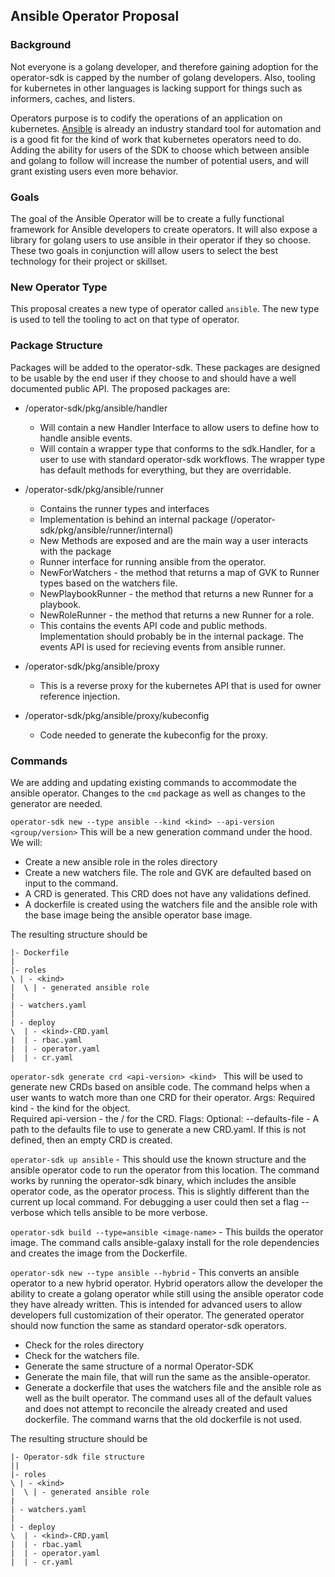 ## Ansible Operator Proposal

### Background

Not everyone is a golang developer, and therefore gaining adoption for the operator-sdk is capped by the number of golang developers. Also, tooling for kubernetes in other languages is lacking support for things such as informers,  caches, and listers.  

Operators purpose is to codify the operations of an application on kubernetes. [Ansible](https://www.ansible.com/) is already an industry standard tool for automation and is a good fit for the kind of work that kubernetes operators need to do. Adding the ability for users of the SDK to choose which between ansible and golang to follow will increase the number of potential users, and will grant existing users even more behavior. 

### Goals

The goal of the Ansible Operator will be to create a fully functional framework for Ansible developers to create operators. It will also expose a library for golang users to use ansible in their operator if they so choose. These two goals in conjunction will allow users to select the best technology for their project or skillset. 

### New Operator Type

This proposal creates a new type of operator called `ansible`.  The new type is used to tell the tooling to act on that type of operator. 

### Package Structure
Packages will be added to the operator-sdk. These packages are designed to be usable by the end user if they choose to and should have a well documented public API. The proposed packages are:
* /operator-sdk/pkg/ansible/handler
  * Will contain a new Handler Interface to allow users to define how to handle ansible events.
  * Will contain a wrapper type that conforms to the sdk.Handler, for a user to use with standard operator-sdk workflows. The wrapper type has default methods for everything, but they are overridable.
* /operator-sdk/pkg/ansible/runner
  * Contains the runner types and interfaces
  * Implementation is behind an internal package (/operator-sdk/pkg/ansible/runner/internal)
  * New Methods are exposed and are the main way a user interacts with the package
  * Runner interface for running ansible from the operator.
  * NewForWatchers - the method that returns a map of GVK to Runner types based on the watchers file.
  * NewPlaybookRunner - the method that returns a new Runner for a playbook.
  * NewRoleRunner - the method that returns a new Runner for a role.
  * This contains the events API code and public methods. Implementation should probably be in the internal package. The events API is used for recieving events from ansible runner. 

* /operator-sdk/pkg/ansible/proxy
  * This is a reverse proxy for the kubernetes API that is used for owner reference injection.
* /operator-sdk/pkg/ansible/proxy/kubeconfig
  * Code needed to generate the kubeconfig for the proxy.


### Commands
We are adding and updating existing commands to accommodate the ansible operator.  Changes to the `cmd` package as well as changes to the generator are needed. 

`operator-sdk new --type ansible --kind <kind> --api-version <group/version>`  This will be a new generation command under the hood. We will:
* Create a new ansible role in the roles directory
* Create a new watchers file. The role and GVK are defaulted based on input to the command. 
* A CRD is generated. This CRD does not have any validations defined. 
* A dockerfile is created using the watchers file and the ansible role with the base image being the ansible operator base image.

The resulting structure should be
```
|- Dockerfile
|
|- roles
\ | - <kind>
|  \ | - generated ansible role
|
| - watchers.yaml
|
| - deploy
\  | - <kind>-CRD.yaml
|  | - rbac.yaml
|  | - operator.yaml
|  | - cr.yaml
```

`operator-sdk generate crd <api-version> <kind> ` This will be used to generate new CRDs based on ansible code. The command helps when a user wants to watch more than one CRD for their operator.
Args:
Required kind - the kind for the object.  
Required api-version - the <group>/<version> for the CRD.
Flags:
Optional: --defaults-file - A path to the defaults file to use to generate a new CRD.yaml. If this is not defined, then an empty CRD is created.

`operator-sdk up ansible` - This should use the known structure and the ansible operator code to run the operator from this location. The command works by running the operator-sdk binary, which includes the ansible operator code, as the operator process. This is slightly different than the current up local command. For debugging a user could then set a flag --verbose which tells ansible to be more verbose.

`operator-sdk build --type=ansible <image-name>` - This builds the operator image. The command calls ansible-galaxy install for the role dependencies and creates the image from the Dockerfile.

`operator-sdk new --type ansible --hybrid`  - This converts an ansible operator to a new hybrid operator. Hybrid operators allow the developer the ability to create a golang operator while still using the ansible operator code they have already written. This is intended for advanced users to allow developers full customization of their operator. The generated operator should now function the same as standard operator-sdk operators.
* Check for the roles directory
* Check for the watchers file. 
* Generate the same structure of a normal Operator-SDK
* Generate the main file, that will run the same as the ansible-operator.
* Generate a dockerfile that uses the watchers file and the ansible role as well as the built operator. The command uses all of the default values and does not attempt to reconcile the already created and used dockerfile. The command warns that the old dockerfile is not used.

The resulting structure should be
```
|- Operator-sdk file structure
||
|- roles
\ | - <kind>
|  \ | - generated ansible role
|
| - watchers.yaml
|
| - deploy
\  | - <kind>-CRD.yaml
|  | - rbac.yaml
|  | - operator.yaml
|  | - cr.yaml
```




